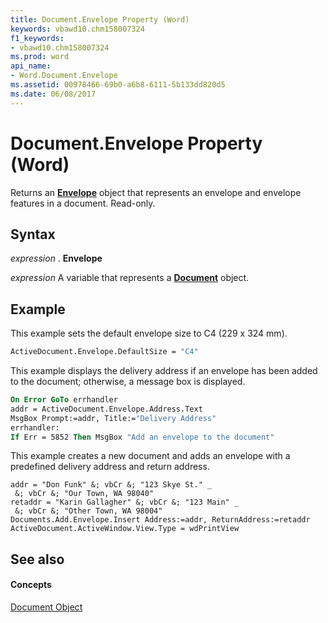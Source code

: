 ```yaml
---
title: Document.Envelope Property (Word)
keywords: vbawd10.chm158007324
f1_keywords:
- vbawd10.chm158007324
ms.prod: word
api_name:
- Word.Document.Envelope
ms.assetid: 00978466-69b0-a6b8-6111-5b133dd820d5
ms.date: 06/08/2017
---
```



# Document.Envelope Property (Word)

Returns an  **[Envelope](Word.Envelope.md)** object that represents an envelope and envelope features in a document. Read-only.


## Syntax

 _expression_ . **Envelope**

 _expression_ A variable that represents a **[Document](Word.Document.md)** object.


## Example

This example sets the default envelope size to C4 (229 x 324 mm).


```vb
ActiveDocument.Envelope.DefaultSize = "C4"
```

This example displays the delivery address if an envelope has been added to the document; otherwise, a message box is displayed.




```vb
On Error GoTo errhandler 
addr = ActiveDocument.Envelope.Address.Text 
MsgBox Prompt:=addr, Title:="Delivery Address" 
errhandler: 
If Err = 5852 Then MsgBox "Add an envelope to the document"
```

This example creates a new document and adds an envelope with a predefined delivery address and return address.




```
addr = "Don Funk" &; vbCr &; "123 Skye St." _ 
 &; vbCr &; "Our Town, WA 98040" 
retaddr = "Karin Gallagher" &; vbCr &; "123 Main" _ 
 &; vbCr &; "Other Town, WA 98004" 
Documents.Add.Envelope.Insert Address:=addr, ReturnAddress:=retaddr 
ActiveDocument.ActiveWindow.View.Type = wdPrintView
```


## See also


#### Concepts


[Document Object](Word.Document.md)


